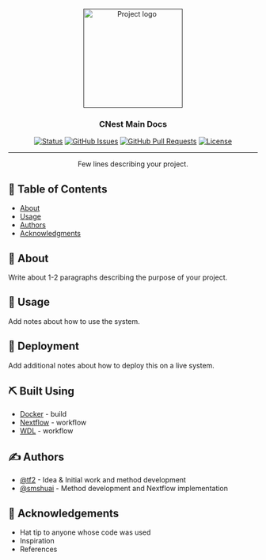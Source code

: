 <p align="center">
  <a href="" rel="noopener">
 <img width=200px height=200px src="https://github.com/tf2/CNest/blob/master/src/fluff/cnv_logo.png" alt="Project logo"></a>
</p>

<h3 align="center">CNest Main Docs</h3>

<div align="center">

  [![Status](https://img.shields.io/badge/status-active-success.svg)]() 
  [![GitHub Issues](https://img.shields.io/github/issues/kylelobo/The-Documentation-Compendium.svg)](https://github.com/kylelobo/The-Documentation-Compendium/issues)
  [![GitHub Pull Requests](https://img.shields.io/github/issues-pr/kylelobo/The-Documentation-Compendium.svg)](https://github.com/kylelobo/The-Documentation-Compendium/pulls)
  [![License](https://img.shields.io/badge/license-MIT-blue.svg)](/LICENSE)

</div>

---

<p align="center"> Few lines describing your project.
    <br> 
</p>

## 📝 Table of Contents
- [About](#about)
- [Usage](#usage)
- [Authors](#authors)
- [Acknowledgments](#acknowledgement)

## 🧐 About <a name = "about"></a>
Write about 1-2 paragraphs describing the purpose of your project.

## 🎈 Usage <a name="usage"></a>
Add notes about how to use the system.

## 🚀 Deployment <a name = "deployment"></a>
Add additional notes about how to deploy this on a live system.

## ⛏️ Built Using <a name = "built_using"></a>
- [Docker](https://docs.docker.com/) - build
- [Nextflow](https://www.nextflow.io/) - workflow
- [WDL](https://github.com/openwdl/wdl) - workflow

## ✍️ Authors <a name = "authors"></a>
- [@tf2](https://github.com/tf2) - Idea & Initial work and method development
- [@smshuai](https://github.com/smshuai) - Method development and Nextflow implementation


## 🎉 Acknowledgements <a name = "acknowledgement"></a>
- Hat tip to anyone whose code was used
- Inspiration
- References
